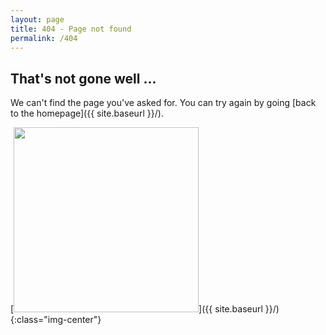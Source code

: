 ```yaml
---
layout: page
title: 404 - Page not found
permalink: /404
---
```


## That's not gone well ...

We can't find the page you've asked for.  You can try again by going [back to the homepage]({{ site.baseurl }}/).


[<img src="{{ site.baseurl }}/assets/Kolossi404.png" style="width: 296px;"/>]({{ site.baseurl }}/){:class="img-center"}


